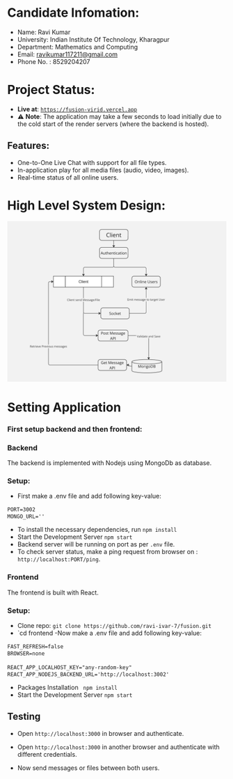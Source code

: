 # Candidate Infomation:

- Name: Ravi Kumar
- University: Indian Institute Of Technology, Kharagpur
- Department: Mathematics and Computing
- Email: ravikumar117211@gmail.com
- Phone No. : 8529204207

# Project Status:
- **Live at**: [`https://fusion-virid.vercel.app`](https://fusion-virid.vercel.app)
- ⚠️ **Note**: The application may take a few seconds to load initially due to the cold start of the render servers (where the backend is hosted).
  
## Features:
- One-to-One Live Chat with support for all file types.
- In-application play for all media files (audio, video, images).
- Real-time status of all online users.

# High Level System Design:

![System Design](./system_design.png)


# Setting Application

### First setup backend and then frontend:

### Backend

The backend is implemented with Nodejs using MongoDb as database.

### Setup:
- First make a .env file and add following key-value:
```
PORT=3002
MONGO_URL=''
```
- To install the necessary dependencies, run `npm install`
- Start the Development Server `npm start`
- Backend server will be running on port as per `.env` file.
- To check server status, make a ping request from browser on : `http://localhost:PORT/ping`.

### Frontend

The frontend is built with React.
### Setup:
- Clone repo: `git clone https://github.com/ravi-ivar-7/fusion.git `
- `cd frontend
-Now make a .env file and add following key-value:
```
FAST_REFRESH=false
BROWSER=none

REACT_APP_LOCALHOST_KEY="any-random-key"
REACT_APP_NODEJS_BACKEND_URL='http://localhost:3002'
```
- Packages Installation ` npm install`
- Start the Development Server `npm start`

## Testing

- Open `http://localhost:3000` in browser and authenticate.

- Open `http://localhost:3000` in another browser and authenticate with different credentials.

- Now send messages or files between both users.



